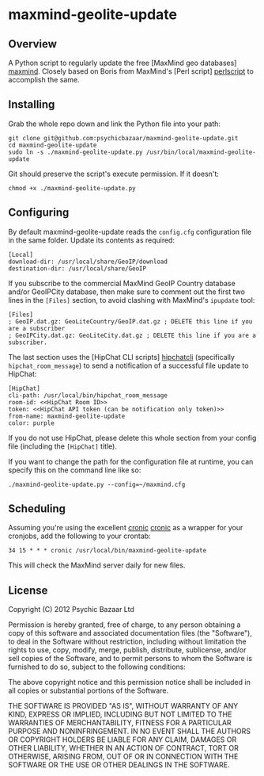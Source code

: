 # maxmind-geolite-update

## Overview

A Python script to regularly update the free [MaxMind geo databases] [maxmind]. Closely based on Boris from MaxMind's [Perl script] [perlscript] to accomplish the same.

## Installing

Grab the whole repo down and link the Python file into your path:

    git clone git@github.com:psychicbazaar/maxmind-geolite-update.git
    cd maxmind-geolite-update
    sudo ln -s ./maxmind-geolite-update.py /usr/bin/local/maxmind-geolite-update

Git should preserve the script's execute permission. If it doesn't:

    chmod +x ./maxmind-geolite-update.py

## Configuring

By default maxmind-geolite-update reads the `config.cfg` configuration file in the same folder. Update its contents as required:

    [Local]
    download-dir: /usr/local/share/GeoIP/download
    destination-dir: /usr/local/share/GeoIP 

If you subscribe to the commercial MaxMind GeoIP Country database and/or GeoIPCity database, then make sure to comment out the first two lines in the `[Files]` section, to avoid clashing with MaxMind's `ipupdate` tool:

    [Files]
    ; GeoIP.dat.gz: GeoLiteCountry/GeoIP.dat.gz ; DELETE this line if you are a subscriber
    ; GeoIPCity.dat.gz: GeoLiteCity.dat.gz ; DELETE this line if you are a subscriber.

The last section uses the [HipChat CLI scripts] [hipchatcli] (specifically `hipchat_room_message`) to send a notification of a successful file update to HipChat:

    [HipChat]
    cli-path: /usr/local/bin/hipchat_room_message
    room-id: <<HipChat Room ID>>
    token: <<HipChat API token (can be notification only token)>>
    from-name: maxmind-geolite-update
    color: purple

If you do not use HipChat, please delete this whole section from your config file (including the `[HipChat]` title).

If you want to change the path for the configuration file at runtime, you can specify this on the command line like so:

    ./maxmind-geolite-update.py --config=~/maxmind.cfg

## Scheduling

Assuming you're using the excellent [cronic] [cronic] as a wrapper for your cronjobs, add the following to your crontab:

    34 15 * * * cronic /usr/local/bin/maxmind-geolite-update

This will check the MaxMind server daily for new files.

[maxmind]: http://www.maxmind.com/app/support
[perlscript]: http://forum.maxmind.com/viewtopic.php?f=13&t=1453
[hipchatcli]: https://github.com/hipchat/hipchat-cli
[cronic]: http://habilis.net/cronic/

## License

Copyright (C) 2012 Psychic Bazaar Ltd

Permission is hereby granted, free of charge, to any person obtaining a copy of this software and associated documentation files (the "Software"), to deal in the Software without restriction, including without limitation the rights to use, copy, modify, merge, publish, distribute, sublicense, and/or sell copies of the Software, and to permit persons to whom the Software is furnished to do so, subject to the following conditions:

The above copyright notice and this permission notice shall be included in all copies or substantial portions of the Software.

THE SOFTWARE IS PROVIDED "AS IS", WITHOUT WARRANTY OF ANY KIND, EXPRESS OR IMPLIED, INCLUDING BUT NOT LIMITED TO THE WARRANTIES OF MERCHANTABILITY, FITNESS FOR A PARTICULAR PURPOSE AND NONINFRINGEMENT. IN NO EVENT SHALL THE AUTHORS OR COPYRIGHT HOLDERS BE LIABLE FOR ANY CLAIM, DAMAGES OR OTHER LIABILITY, WHETHER IN AN ACTION OF CONTRACT, TORT OR OTHERWISE, ARISING FROM, OUT OF OR IN CONNECTION WITH THE SOFTWARE OR THE USE OR OTHER DEALINGS IN THE SOFTWARE.
